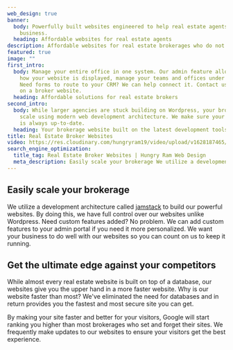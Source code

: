 ```yaml
---
web_design: true
banner:
  body: Powerfully built websites engineered to help real estate agents scale their
    business.
  heading: Affordable websites for real estate agents
description: Affordable websites for real estate brokerages who do not need IDX
featured: true
image: ""
first_intro:
  body: Manage your entire office in one system. Our admin feature allows you to control
    how your website is displayed, manage your teams and offices under one system.
    Need forms to route to your CRM? We can help connect it. Contact us and get started
    on a broker website.
  heading: Affordable solutions for real estate brokers
second_intro:
  body: While larger agencies are stuck building on Wordpress, your brokerage will
    scale using modern web development architecture. We make sure your brokerage site
    is always up-to-date.
  heading: Your brokerage website built on the latest development tools
title: Real Estate Broker Websites
video: https://res.cloudinary.com/hungryram19/video/upload/v1628187465/hungryram/admin2_lzlrvt.mp4
search_engine_optimization:
  title_tag: Real Estate Broker Websites | Hungry Ram Web Design
  meta_description: Easily scale your brokerage We utilize a development architecture called jamstack to build our powerful broker websites.
---
```

## Easily scale your brokerage
We utilize a development architecture called [jamstack](/blog/why-i-use-jamstack/) to build our powerful websites. By doing this, we have full control over our websites unlike Wordpress. Need custom features added? No problem. We can add custom features to your admin portal if you need it more personalized. We want your business to do well with our websites so you can count on us to keep it running.



## Get the ultimate edge against your competitors

While almost every real estate website is built on top of a database, our websites give you the upper hand in a more faster website. Why is our website faster than most? We've eliminated the need for databases and in return provides you the fastest and most secure site you can get.

By making your site faster and better for your visitors, Google will start ranking you higher than most brokerages who set and forget their sites. We frequently make updates to our websites to ensure your visitors get the best experience.
